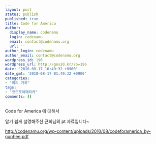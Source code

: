 ```yaml
---
layout: post
status: publish
published: true
title: Code for America
author:
  display_name: codenamu
  login: codenamu
  email: contact@codenamu.org
  url: ''
author_login: codenamu
author_email: contact@codenamu.org
wordpress_id: 196
wordpress_url: http://gov20.kr/?p=196
date: '2010-08-17 10:49:32 +0900'
date_gmt: '2010-08-17 01:49:32 +0900'
categories:
- "회의 기록"
tags:
- "코드포아메리카"
comments: []
---
```

<p>Code for America 에 대해서</p>
<p>알기 쉽게 설명해주신 근희님의 pt 자료입니다~</p>
<p><a href="http://codenamu.org/wp-content/uploads/2010/08/codeforamerica_by-gunhee.pdf">http://codenamu.org/wp-content/uploads/2010/08/codeforamerica_by-gunhee.pdf</a></p>
